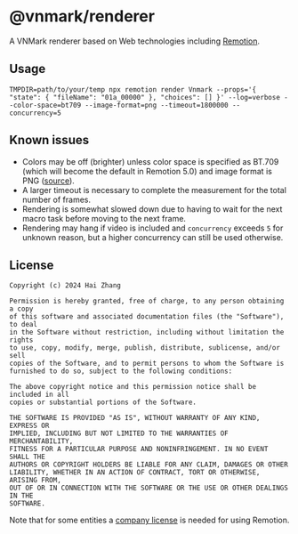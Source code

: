 # @vnmark/renderer

A VNMark renderer based on Web technologies including [Remotion](https://github.com/remotion-dev/remotion).

## Usage

```console
TMPDIR=path/to/your/temp npx remotion render Vnmark --props='{ "state": { "fileName": "01a_00000" }, "choices": [] }' --log=verbose --color-space=bt709 --image-format=png --timeout=1800000 --concurrency=5
```

## Known issues

- Colors may be off (brighter) unless color space is specified as BT.709 (which will become the default in Remotion 5.0) and image format is PNG ([source](https://github.com/remotion-dev/remotion/issues/2936#issuecomment-1871195474)).
- A larger timeout is necessary to complete the measurement for the total number of frames.
- Rendering is somewhat slowed down due to having to wait for the next macro task before moving to the next frame.
- Rendering may hang if video is included and `concurrency` exceeds `5` for unknown reason, but a higher concurrency can still be used otherwise.

## License

```
Copyright (c) 2024 Hai Zhang

Permission is hereby granted, free of charge, to any person obtaining a copy
of this software and associated documentation files (the "Software"), to deal
in the Software without restriction, including without limitation the rights
to use, copy, modify, merge, publish, distribute, sublicense, and/or sell
copies of the Software, and to permit persons to whom the Software is
furnished to do so, subject to the following conditions:

The above copyright notice and this permission notice shall be included in all
copies or substantial portions of the Software.

THE SOFTWARE IS PROVIDED "AS IS", WITHOUT WARRANTY OF ANY KIND, EXPRESS OR
IMPLIED, INCLUDING BUT NOT LIMITED TO THE WARRANTIES OF MERCHANTABILITY,
FITNESS FOR A PARTICULAR PURPOSE AND NONINFRINGEMENT. IN NO EVENT SHALL THE
AUTHORS OR COPYRIGHT HOLDERS BE LIABLE FOR ANY CLAIM, DAMAGES OR OTHER
LIABILITY, WHETHER IN AN ACTION OF CONTRACT, TORT OR OTHERWISE, ARISING FROM,
OUT OF OR IN CONNECTION WITH THE SOFTWARE OR THE USE OR OTHER DEALINGS IN THE
SOFTWARE.
```

Note that for some entities a [company license](https://github.com/remotion-dev/remotion/blob/main/LICENSE.md) is needed for using Remotion.
